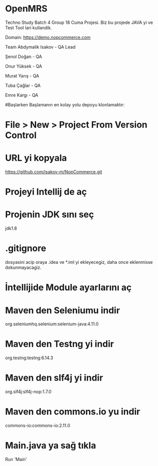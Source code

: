 # OpenMRS
Techno Study Batch 4 Group 18 Cuma Projesi. Biz bu projede JAVA yi ve Test Tool lari kullandik.

Domain: https://demo.nopcommerce.com

Team
  Abdymalik Isakov - QA Lead
  
  Şenol Doğan - QA
  
  Onur Yüksek - QA
  
  Murat Yarış - QA
  
  Tuba Çağlar - QA
  
  Emre Kargı  - QA

  #Başlarken
  Başlamanın en kolay yolu depoyu klonlamaktır:
  # File > New > Project From Version Control 
# URL yi kopyala
https://github.com/isakov-m/NopCommerce.git

# Projeyi Intellij de aç
# Projenin JDK sını seç
jdk1.8

# .gitignore 
dosyasini acip oraya .idea ve *.iml yi ekleyecegiz, daha once eklenmisse dokunmayacagiz.


# İntellijide Module ayarlarını aç
# Maven den Seleniumu indir
org.seleniumhq.selenium:selenium-java:4.11.0

# Maven den Testng yi indir
org.testng:testng:6.14.3

# Maven den slf4j yi indir
org.slf4j:slf4j-nop:1.7.0

# Maven den commons.io yu indir
commons-io:commons-io:2.11.0

# Main.java ya sağ tıkla
Run 'Main'
